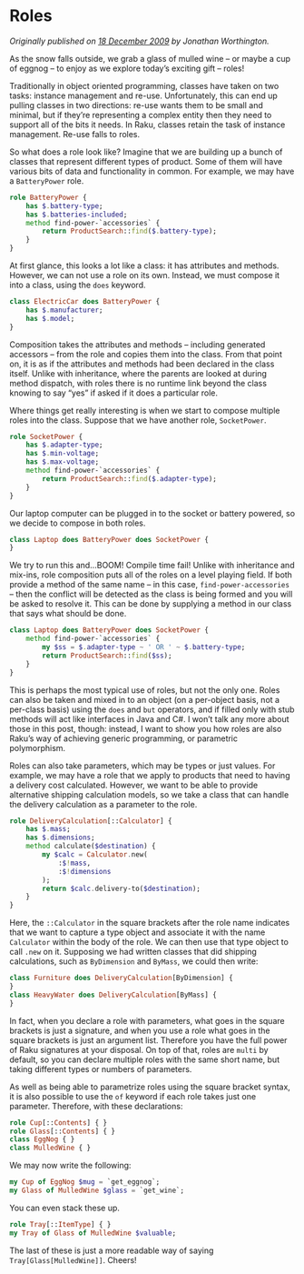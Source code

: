 # Roles
    
*Originally published on [18 December 2009](https://perl6advent.wordpress.com/2009/12/18/day-18-roles/) by Jonathan Worthington.*

As the snow falls outside, we grab a glass of mulled wine – or maybe a cup of eggnog – to enjoy as we explore today’s exciting gift – roles!

Traditionally in object oriented programming, classes have taken on two tasks: instance management and re-use. Unfortunately, this can end up pulling classes in two directions: re-use wants them to be small and minimal, but if they’re representing a complex entity then they need to support all of the bits it needs. In Raku, classes retain the task of instance management. Re-use falls to roles.

So what does a role look like? Imagine that we are building up a bunch of classes that represent different types of product. Some of them will have various bits of data and functionality in common. For example, we may have a `BatteryPower` role.

```` raku
role BatteryPower {
    has $.battery-type;
    has $.batteries-included;
    method find-power-`accessories` {
        return ProductSearch::find($.battery-type);
    }
}
````

At first glance, this looks a lot like a class: it has attributes and methods. However, we can not use a role on its own. Instead, we must compose it into a class, using the `does` keyword.

```` raku
class ElectricCar does BatteryPower {
    has $.manufacturer;
    has $.model;
}
````

Composition takes the attributes and methods – including generated accessors – from the role and copies them into the class. From that point on, it is as if the attributes and methods had been declared in the class itself. Unlike with inheritance, where the parents are looked at during method dispatch, with roles there is no runtime link beyond the class knowing to say “yes” if asked if it does a particular role.

Where things get really interesting is when we start to compose multiple roles into the class. Suppose that we have another role, `SocketPower`.

```` raku
role SocketPower {
    has $.adapter-type;
    has $.min-voltage;
    has $.max-voltage; 
    method find-power-`accessories` {
        return ProductSearch::find($.adapter-type);
    }
}

````

Our laptop computer can be plugged in to the socket or battery powered, so we decide to compose in both roles.

```` raku
class Laptop does BatteryPower does SocketPower {
}
````

We try to run this and…BOOM! Compile time fail! Unlike with inheritance and mix-ins, role composition puts all of the roles on a level playing field. If both provide a method of the same name – in this case, `find-power-accessories` – then the conflict will be detected as the class is being formed and you will be asked to resolve it. This can be done by supplying a method in our class that says what should be done.

```` raku
class Laptop does BatteryPower does SocketPower {
    method find-power-`accessories` {
        my $ss = $.adapter-type ~ ' OR ' ~ $.battery-type;
        return ProductSearch::find($ss);
    }
}
````

This is perhaps the most typical use of roles, but not the only one. Roles can also be taken and mixed in to an object (on a per-object basis, not a per-class basis) using the `does` and `but` operators, and if filled only with stub methods will act like interfaces in Java and C#. I won’t talk any more about those in this post, though: instead, I want to show you how roles are also Raku’s way of achieving generic programming, or parametric polymorphism.

Roles can also take parameters, which may be types or just values. For example, we may have a role that we apply to products that need to having a delivery cost calculated. However, we want to be able to provide alternative shipping calculation models, so we take a class that can handle the delivery calculation as a parameter to the role.

```` raku
role DeliveryCalculation[::Calculator] {
    has $.mass;
    has $.dimensions;
    method calculate($destination) {
        my $calc = Calculator.new(
            :$!mass,
            :$!dimensions
        );
        return $calc.delivery-to($destination);
    }
}
````

Here, the `::Calculator` in the square brackets after the role name indicates that we want to capture a type object and associate it with the name `Calculator` within the body of the role. We can then use that type object to call `.new` on it. Supposing we had written classes that did shipping calculations, such as `ByDimension` and `ByMass`, we could then write:

```` raku
class Furniture does DeliveryCalculation[ByDimension] {
}
class HeavyWater does DeliveryCalculation[ByMass] {
}
````

In fact, when you declare a role with parameters, what goes in the square brackets is just a signature, and when you use a role what goes in the square brackets is just an argument list. Therefore you have the full power of Raku signatures at your disposal. On top of that, roles are `multi` by default, so you can declare multiple roles with the same short name, but taking different types or numbers of parameters.

As well as being able to parametrize roles using the square bracket syntax, it is also possible to use the `of` keyword if each role takes just one parameter. Therefore, with these declarations:

```` raku
role Cup[::Contents] { }
role Glass[::Contents] { }
class EggNog { }
class MulledWine { }
````

We may now write the following:

```` raku
my Cup of EggNog $mug = `get_eggnog`;
my Glass of MulledWine $glass = `get_wine`;
````

You can even stack these up.

```` raku
role Tray[::ItemType] { }
my Tray of Glass of MulledWine $valuable;
````

The last of these is just a more readable way of saying `Tray[Glass[MulledWine]]`. Cheers!
